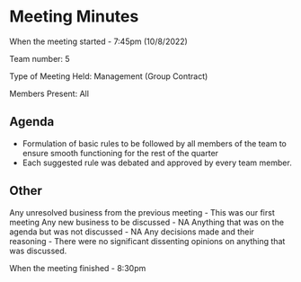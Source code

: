 # Meeting Minutes

When the meeting started - 7:45pm (10/8/2022)

Team number: 5

Type of Meeting Held: Management (Group Contract)

Members Present: All

## Agenda
- Formulation of basic rules to be followed by all members of the team to ensure smooth functioning for the rest of the quarter
- Each suggested rule was debated and approved by every team member.

## Other
Any unresolved business from the previous meeting - This was our first meeting
Any new business to be discussed - NA
Anything that was on the agenda but was not discussed  - NA
Any decisions made and their reasoning - There were no significant dissenting opinions on anything that was discussed.

When the meeting finished - 8:30pm 
